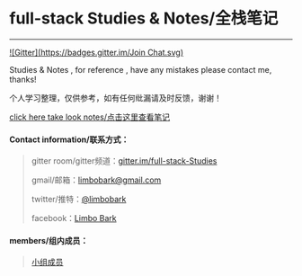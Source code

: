 # full-stack Studies & Notes/全栈笔记

---

[![Gitter](https://badges.gitter.im/Join Chat.svg)](https://gitter.im/full-stack-Studies)

Studies & Notes , for reference , have any mistakes please contact me, thanks!

个人学习整理，仅供参考，如有任何纰漏请及时反馈，谢谢！

[click here take look notes/点击这里查看笔记](SUMMARY.md)

#### Contact information/联系方式：

> gitter room/gitter频道：[gitter.im/full-stack-Studies](https://gitter.im/full-stack-Studies)
>
> gmail/邮箱：[limbobark@gmail.com](https://limbobark@gmail.com)
>
> twitter/推特：[@limbobark](https://twitter.com/limbobark)
>
> facebook：[Limbo Bark](https://www.facebook.com/profile.php?id=100013482731137)

#### members/组内成员：

> [小组成员](https://github.com/orgs/fullStackStudies/people)
>

